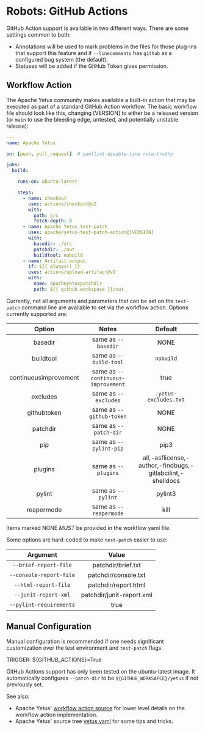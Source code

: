 <!---
  Licensed to the Apache Software Foundation (ASF) under one
  or more contributor license agreements.  See the NOTICE file
  distributed with this work for additional information
  regarding copyright ownership.  The ASF licenses this file
  to you under the Apache License, Version 2.0 (the
  "License"); you may not use this file except in compliance
  with the License.  You may obtain a copy of the License at

    http://www.apache.org/licenses/LICENSE-2.0

  Unless required by applicable law or agreed to in writing,
  software distributed under the License is distributed on an
  "AS IS" BASIS, WITHOUT WARRANTIES OR CONDITIONS OF ANY
  KIND, either express or implied.  See the License for the
  specific language governing permissions and limitations
  under the License.
-->

# Robots: GitHub Actions

GitHub Action support is available in two different ways.  There are some settings common to both:

* Annotations will be used to mark problems in the files for those plug-ins that support this feature and
if `--linecomments` has `github` as a configured bug system (the default).
* Statuses will be added if the GitHub Token gives permission.

## Workflow Action

The Apache Yetus community makes available a built-in action that may be executed as part of a standard GitHub Action workflow.
The basic workflow file should look like this, changing [VERSION] to either be a released version (or `main` to use the
bleeding edge, untested, and potentially unstable release):

```yaml
---
name: Apache Yetus

on: [push, pull_request]  # yamllint disable-line rule:truthy

jobs:
  build:

    runs-on: ubuntu-latest

    steps:
      - name: checkout
        uses: actions/checkout@v2
        with:
          path: src
          fetch-depth: 0
      - name: Apache Yetus test-patch
        uses: apache/yetus-test-patch-action@[VERSION]
        with:
          basedir: ./src
          patchdir: ./out
          buildtool: nobuild
      - name: Artifact output
        if: ${{ always() }}
        uses: actions/upload-artifact@v2
        with:
          name: apacheyetuspatchdir
          path: ${{ github.workspace }}/out
```

Currently, not all arguments and parameters that can be set on the `test-patch` command line are available to set via the workflow action.
Options currently supported are:

| Option  |        Notes                 | Default |
|:-------:|:----------------------------:|:-------:|
| basedir | same as `--basedir`          | NONE    |
| buildtool | same as `--build-tool`     | `nobuild` |
| continuousimprovement | same as `--continuous-improvement` | true |
| excludes | same as `--excludes`        | `.yetus-excludes.txt` |
| githubtoken | same as `--github-token` | NONE    |
| patchdir | same as `--patch-dir`       | NONE    |
| pip | same as `--pylint-pip`           | pip3 |
| plugins | same as `--plugins`          | all,-asflicense,-author,-findbugs,-gitlabcilint,-shelldocs |
| pylint | same as `--pylint`            | pylint3 |
| reapermode | same as `--reapermode`    | kill |

Items marked NONE *MUST* be provided in the workflow yaml file.

Some options are hard-coded to make `test-patch` easier to use:

| Argument | Value |
|:--------:|:------:|
| `--brief-report-file` | patchdir/brief.txt |
| `--console-report-file` | patchdir/console.txt |
| `--html-report-file` | patchdir/report.html |
| `--junit-report-xml` | patchdir/junit-report.xml |
| `--pylint-requirements` | true |

## Manual Configuration

Manual configuration is recommended if one needs significant customization over the test environment and `test-patch` flags.

TRIGGER: ${GITHUB_ACTIONS}=True

GitHub Actions support has only been tested on the ubuntu-latest image. It automatically configures `--patch-dir` to be `${GITHUB_WORKSAPCE}/yetus` if not previously set.

See also:

* Apache Yetus' [workflow action source](https://github.com/apache/yetus/test-patch-action) for lower level details on the workflow action implementation.
* Apache Yetus' source tree [yetus.yaml](https://github.com/apache/yetus/blob/main/.github/workflows/yetus.yml) for some tips and tricks.
